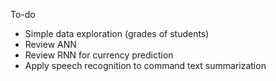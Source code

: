 To-do
 - Simple data exploration (grades of students)
 - Review ANN
 - Review RNN for currency prediction
 - Apply speech recognition to command text summarization
